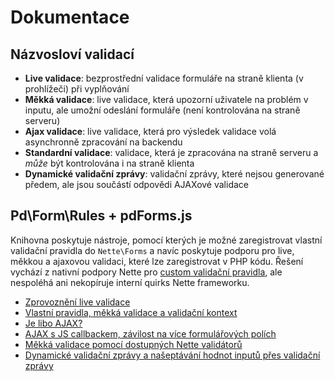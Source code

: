 # Dokumentace

## Názvosloví validací
- **Live validace**: bezprostřední validace formuláře na straně klienta (v prohlížeči) při vyplňování 
- **Měkká validace**: live validace, která upozorní uživatele na problém v inputu, ale umožní odeslání formuláře (není kontrolována na straně serveru)
- **Ajax validace**: live validace, která pro výsledek validace volá asynchronně zpracování na backendu
- **Standardní validace**: validace, která je zpracována na straně serveru a *může* být kontrolována i na straně klienta
- **Dynamické validační zprávy**: validační zprávy, které nejsou generované předem, ale jsou součástí odpovědi AJAXové validace

## Pd\Form\Rules + pdForms.js
Knihovna poskytuje nástroje, pomocí kterých je možné zaregistrovat vlastní validační pravidla do `Nette\Forms` a navíc poskytuje podporu pro live, měkkou a ajaxovou validaci, které lze zaregistrovat v PHP kódu. Řešení vychází z nativní podpory Nette pro [custom validační pravidla](https://pla.nette.org/cs/vlastni-validacni-pravidla), ale nespoléhá ani nekopíruje interní quirks Nette frameworku.

- [Zprovoznění live validace](live_validation.md)
- [Vlastní pravidla, měkká validace a validační kontext](custom_rules.md)
- [Je libo AJAX?](ajax.md)
- [AJAX s JS callbackem, závilost na více formulářových polích](ajax_dependent_inputs.md)
- [Měkká validace pomocí dostupných Nette validátorů](nette_optional.md)
- [Dynamické validační zprávy a našeptávání hodnot inputů přes validační zprávy](suggestions.md)
